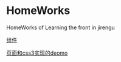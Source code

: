 # HomeWorks
HomeWorks of Learning the front in jirengu

[组件](https://github.com/mhy-web/HomeWorks/tree/master/%E7%BB%84%E4%BB%B6)

[页面和css3实现的deomo](https://github.com/mhy-web/HomeWorks/tree/master/%E8%BF%9B%E9%98%B6/practice-task)